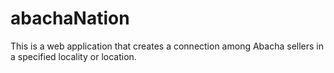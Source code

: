 # abachaNation
This is a web application that creates a connection among Abacha sellers in a specified locality or location.
